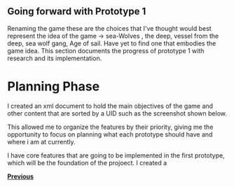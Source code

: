 ## Going forward with Prototype 1
Renaming the game  these are the choices that I've thought would best represent the idea of the game -> sea-Wolves , the deep, vessel from the deep, sea wolf gang, Age of sail. Have yet to find one that embodies the game idea. This section documents the progress of prototype 1 with research and its implementation.

# Planning Phase
I created an xml document to hold the main objectives of the game and other content that are sorted by a UID such as the screenshot shown below.
<!-- image to go here -->
This allowed me to organize the features by their priority, giving me the opportunity to focus on planning what each prototype should have and where i am at currently.

I have core features that are going to be implemented in the first prototype, which will be the foundation of the projoect.
I created a 


[**Previous**](?pageOne)